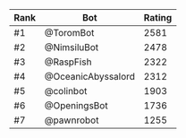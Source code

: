 Rank|Bot|Rating
---|---|---
#1|@ToromBot|2581
#2|@NimsiluBot|2478
#3|@RaspFish|2322
#4|@OceanicAbyssalord|2312
#5|@colinbot|1903
#6|@OpeningsBot|1736
#7|@pawnrobot|1255
